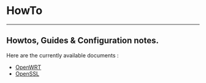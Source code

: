 # HowTo

----
## Howtos, Guides & Configuration notes.
Here are the currently available documents :

* [OpenWRT](./OpenWRT/)
* [OpenSSL](./OpenSSL/)
